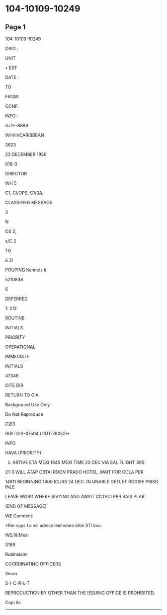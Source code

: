 # 104-10109-10249

## Page 1

104-10109-10249

ORIG :

UNIT

• EXT

DATE :

TO

FROM:

CONF:

INFO :

d+1+-8888

WH/III/CARIBBEAN

3623

23 DECEMBER 1959

016-3

DIRECTOR

WH 5

C1, CI/OPS, C1/0A,

CLASSIFIED MESSAGE

3

N

OS 2,

s/C 2

TO

й 3/

POUTING Kennels k

5210838

6

DEFERRED

1: 213

ROUTINE

INITIALS

PRIORITY

OPERATIONAL

IMMEDIATE

INITIALS

47346

CITE DIR

RETURN TO CIA

Background Use Only

Do Not Reproduce

[12I3

RUF: DIR-07504 (OUT-76352)*

INFO

HAVA (PRIORITY)

1. ARTIVE ETA MEXI 1845 MEXI TIME 23 DEC VIA EAL FLIGHT 305.

21-3 WILL ATAP OBTAI ROON PRADO HOTEL, WAIT FOR COLA PER

14811 BEGINNING 1400 ICURS 24 DEC. IN UNABLE DETLET ROGISE PRISO INLE

LEAVE WORD WHERE SIVYING AND AWAIT CCTACI PER SAIS PLAR

(END OF MESSAGE)

WE Conment:

*Rer says I a vill advise leid when bitie 3T! lour.

WE/III/Mexi

31BR

Rubinsison

COORDINATINO OFFICERS

Veran

S-I-C-R-L-T

REPRODUCTION BY OTHER THAN THE ISSUING OFFICE IS PROHIBITED.

Copi i!a

---

